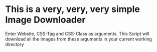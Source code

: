 # This is a very, very, very simple Image Downloader #

Enter Website, CSS-Tag and CSS-Class as arguments. This Script will download all the Images from these arguments in your current working directory